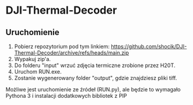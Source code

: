# DJI-Thermal-Decoder

## Uruchomienie
1. Pobierz repozytorium pod tym linkiem: https://github.com/shocik/DJI-Thermal-Decoder/archive/refs/heads/main.zip
2. Wypakuj zip'a.
3. Do folderu "input" wrzuć zdjęcia termiczne zrobione przez H20T.
4. Uruchom RUN.exe.
5. Zostanie wygenerowany folder "output", gdzie znajdziesz pliki tiff.

 Możliwe jest uruchomienie ze źródeł (RUN.py), ale będzie to wymagało Pythona 3 i instalacji dodatkowych bibliotek z PIP
